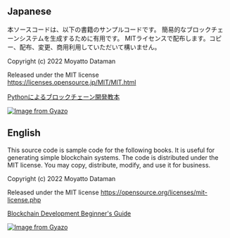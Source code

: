 
## Japanese
本ソースコードは、以下の書籍のサンプルコードです。
簡易的なブロックチェーンシステムを生成するために有用です。
MITライセンスで配布します。コピー、配布、変更、商用利用していただいて構いません。

Copyright (c) 2022 Moyatto Dataman

Released under the MIT license
https://licenses.opensource.jp/MIT/MIT.html

[Pythonによるブロックチェーン開発教本](https://www.amazon.co.jp/gp/product/B0B55XSBNZ)

[![Image from Gyazo](https://i.gyazo.com/9e54a0a29d733b1a02876595dadd0b00.png)](https://gyazo.com/9e54a0a29d733b1a02876595dadd0b00)

## English
This source code is sample code for the following books. 
It is useful for generating simple blockchain systems. 
The code is distributed under the MIT license. 
You may copy, distribute, modify, and use it for business.

Copyright (c) 2022 Moyatto Dataman

Released under the MIT license
https://opensource.org/licenses/mit-license.php

[Blockchain Development Beginner's Guide](https://www.amazon.com/dp/B0B7BLLDWQ)

[![Image from Gyazo](https://i.gyazo.com/20bf5e8428ad89bffbe1590a9a7804de.png)](https://gyazo.com/20bf5e8428ad89bffbe1590a9a7804de)


